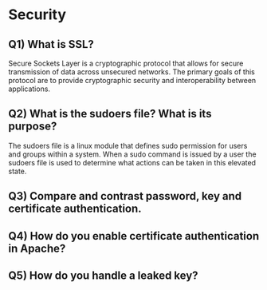 Security
========

Q1) What is SSL?
----------------
Secure Sockets Layer is a cryptographic protocol that allows for secure transmission of data across unsecured networks. The primary goals of this protocol are to provide cryptographic security and interoperability between applications.

Q2) What is the sudoers file? What is its purpose?
--------------------------------------------------
The sudoers file is a linux module that defines sudo permission for users and groups within a system. When a sudo command is issued by a user the sudoers file is used to determine what actions can be taken in this elevated state.

Q3) Compare and contrast password, key and certificate authentication.
----------------------------------------------------------------------

Q4) How do you enable certificate authentication in Apache?
-----------------------------------------------------------

Q5) How do you handle a leaked key?
-----------------------------------

